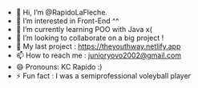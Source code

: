 - 👋 Hi, I’m @RapidoLaFleche.
- 👀 I’m interested in Front-End ^^
- 🌱 I’m currently learning POO with Java x(
- 💞️ I’m looking to collaborate on a big project !
- 👕 My last project : https://theyouthway.netlify.app
- 📫 How to reach me : junioryovo2002@gmail.com
- 😄 Pronouns: KC Rapido :)
- ⚡ Fun fact : I was a semiprofessional voleyball player 

<!---
RapidoLaFleche/RapidoLaFleche is a ✨ special ✨ repository because its `README.md` (this file) appears on your GitHub profile.
You can click the Preview link to take a look at your changes.
--->
